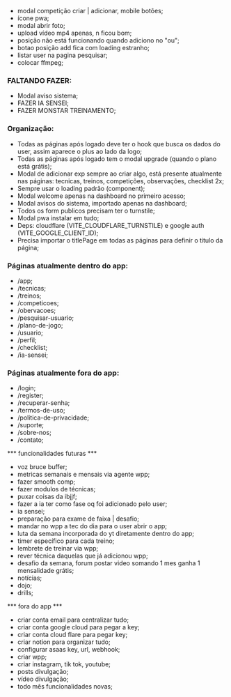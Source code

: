 - modal competição criar | adicionar, mobile botões;
- ícone pwa;
- modal abrir foto;
- upload vídeo mp4 apenas, n ficou bom;
- posição não está funcionando quando adiciono no "ou";
- botao posição add fica com loading estranho;
- listar user na pagina pesquisar;
- colocar ffmpeg;



### FALTANDO FAZER:
- Modal aviso sistema;
- FAZER IA SENSEI;
- FAZER MONSTAR TREINAMENTO;


### Organização:
- Todas as páginas após logado deve ter o hook que busca os dados do user, assim aparece o plus ao lado da logo;
- Todas as páginas após logado tem o modal upgrade (quando o plano está grátis);
- Modal de adicionar exp sempre ao criar algo, está presente atualmente nas páginas: tecnicas, treinos, competições, observações, checklist 2x;
- Sempre usar o loading padrão (component);
- Modal welcome apenas na dashboard no primeiro acesso;
- Modal avisos do sistema, importado apenas na dashboard;
- Todos os form publicos precisam ter o turnstile;
- Modal pwa instalar em tudo;
- Deps: cloudflare (VITE_CLOUDFLARE_TURNSTILE) e google auth (VITE_GOOGLE_CLIENT_ID);
- Precisa importar o titlePage em todas as páginas para definir o titulo da página;

### Páginas atualmente dentro do app:
- /app;
- /tecnicas;
- /treinos;
- /competicoes;
- /obervacoes;
- /pesquisar-usuario;
- /plano-de-jogo;
- /usuario;
- /perfil;
- /checklist;
- /ia-sensei;

### Páginas atualmente fora do app:
- /login;
- /register;
- /recuperar-senha;
- /termos-de-uso;
- /politica-de-privacidade;
- /suporte;
- /sobre-nos;
- /contato;




*** funcionalidades futuras ***
- voz bruce buffer;
- metricas semanais e mensais via agente wpp;
- fazer smooth comp;
- fazer modulos de técnicas;
- puxar coisas da ibjjf;
- fazer a ia ter como fase oq foi adicionado pelo user;
- ia sensei;
- preparação para exame de faixa | desafio;
- mandar no wpp a tec do dia para o user abrir o app;
- luta da semana incorporada do yt diretamente dentro do app;
- timer específico para cada treino;
- lembrete de treinar via wpp;
- rever técnica daquelas que já adicionou wpp;
- desafio da semana, forum postar video somando 1 mes ganha 1 mensalidade grátis;
- notícias;
- dojo;
- drills;


*** fora do app ***
- criar conta email para centralizar tudo;
- criar conta google cloud para pegar a key;
- criar conta cloud flare para pegar key;
- criar notion para organizar tudo;
- configurar asaas key, url, webhook;
- criar wpp;
- criar instagram, tik tok, youtube;
- posts divulgação;
- vídeo divulgação;
- todo mês funcionalidades novas;
